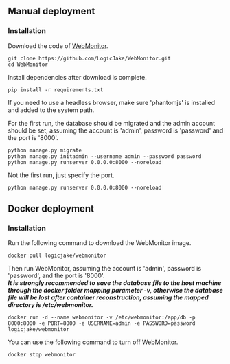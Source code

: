 ## Manual deployment

### Installation

Download the code of [WebMonitor](https://github.com/LogicJake/WebMonitor).

```
git clone https://github.com/LogicJake/WebMonitor.git
cd WebMonitor
```

Install dependencies after download is complete.

```
pip install -r requirements.txt
```

If you need to use a headless browser, make sure 'phantomjs' is installed and added to the system path.

For the first run, the database should be migrated and the admin account should be set, assuming the account is 'admin', password is 'password' and the port is '8000'.

```
python manage.py migrate
python manage.py initadmin --username admin --password password
python manage.py runserver 0.0.0.0:8000 --noreload
```

Not the first run, just specify the port.

```
python manage.py runserver 0.0.0.0:8000 --noreload
```

## Docker deployment

### Installation

Run the following command to download the WebMonitor image.

```
docker pull logicjake/webmonitor
```

Then run WebMonitor, assuming the account is 'admin', password is 'password', and the port is '8000'.  
***It is strongly recommended to save the database file to the host machine through the docker folder mapping parameter -v, otherwise the database file will be lost after container reconstruction, assuming the mapped directory is /etc/webmonitor.***

```
docker run -d --name webmonitor -v /etc/webmonitor:/app/db -p 8000:8000 -e PORT=8000 -e USERNAME=admin -e PASSWORD=password logicjake/webmonitor
```

You can use the following command to turn off WebMonitor.

```
docker stop webmonitor
```
